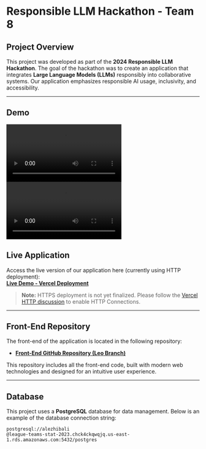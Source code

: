 # Responsible LLM Hackathon - Team 8

## Project Overview

This project was developed as part of the **2024 Responsible LLM Hackathon**. The goal of the hackathon was to create an application that integrates **Large Language Models (LLMs)** responsibly into collaborative systems. Our application emphasizes responsible AI usage, inclusivity, and accessibility.

---

## Demo
![Alt text](src/demo1.mp4)
![Alt text](src/demo2.mp4)


## Live Application

Access the live version of our application here (currently using HTTP deployment):  
**[Live Demo - Vercel Deployment](http://llm-hack-team8-git-leo-branch-alezhibalis-projects.vercel.app/)**

> **Note:** HTTPS deployment is not yet finalized. Please follow the [Vercel HTTP discussion](https://github.com/vercel/vercel/discussions/5287#discussioncomment-3596055) to enable HTTP Connections.

---

## Front-End Repository

The front-end of the application is located in the following repository:

- **[Front-End GitHub Repository (Leo Branch)](https://github.com/AlezHibali/2024-oct-4-responsible-llm-hackathon/tree/leo-branch)**

This repository includes all the front-end code, built with modern web technologies and designed for an intuitive user experience.

---

## Database

This project uses a **PostgreSQL** database for data management. Below is an example of the database connection string:

```
postgresql://alezhibali
@league-teams-stat-2023.chck4ckqwqjq.us-east-1.rds.amazonaws.com:5432/postgres

```